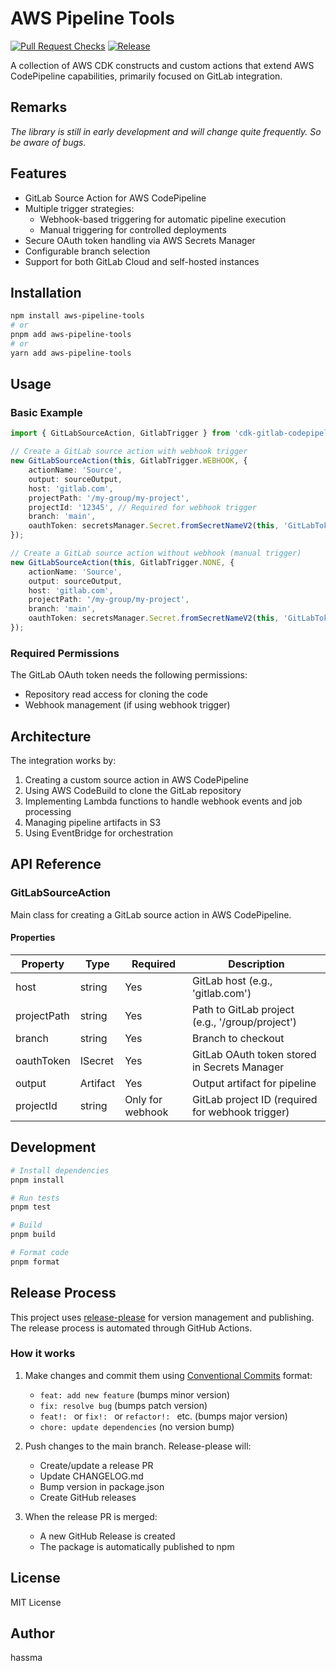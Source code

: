 # AWS Pipeline Tools

[![Pull Request Checks](https://github.com/hassma/cdk-gitlab-codepipeline/actions/workflows/pr.yml/badge.svg?branch=main)](https://github.com/hassma/cdk-gitlab-codepipeline/actions/workflows/pr.yml) [![Release](https://github.com/hassma/cdk-gitlab-codepipeline/actions/workflows/release.yml/badge.svg)](https://github.com/hassma/cdk-gitlab-codepipeline/actions/workflows/release.yml)

A collection of AWS CDK constructs and custom actions that extend AWS CodePipeline capabilities, primarily focused on GitLab integration.

## Remarks

*The library is still in early development and will change quite frequently. So be aware of bugs.*

## Features

- GitLab Source Action for AWS CodePipeline
- Multiple trigger strategies:
    - Webhook-based triggering for automatic pipeline execution
    - Manual triggering for controlled deployments
- Secure OAuth token handling via AWS Secrets Manager
- Configurable branch selection
- Support for both GitLab Cloud and self-hosted instances

## Installation

```bash
npm install aws-pipeline-tools
# or
pnpm add aws-pipeline-tools
# or
yarn add aws-pipeline-tools
```

## Usage

### Basic Example

```typescript
import { GitLabSourceAction, GitlabTrigger } from 'cdk-gitlab-codepipeline';

// Create a GitLab source action with webhook trigger
new GitLabSourceAction(this, GitlabTrigger.WEBHOOK, {
	actionName: 'Source',
	output: sourceOutput,
	host: 'gitlab.com',
	projectPath: '/my-group/my-project',
	projectId: '12345', // Required for webhook trigger
	branch: 'main',
	oauthToken: secretsManager.Secret.fromSecretNameV2(this, 'GitLabToken', 'gitlab-token'),
});

// Create a GitLab source action without webhook (manual trigger)
new GitLabSourceAction(this, GitlabTrigger.NONE, {
	actionName: 'Source',
	output: sourceOutput,
	host: 'gitlab.com',
	projectPath: '/my-group/my-project',
	branch: 'main',
	oauthToken: secretsManager.Secret.fromSecretNameV2(this, 'GitLabToken', 'gitlab-token'),
});
```

### Required Permissions

The GitLab OAuth token needs the following permissions:

- Repository read access for cloning the code
- Webhook management (if using webhook trigger)

## Architecture

The integration works by:

1. Creating a custom source action in AWS CodePipeline
2. Using AWS CodeBuild to clone the GitLab repository
3. Implementing Lambda functions to handle webhook events and job processing
4. Managing pipeline artifacts in S3
5. Using EventBridge for orchestration

## API Reference

### GitLabSourceAction

Main class for creating a GitLab source action in AWS CodePipeline.

#### Properties

| Property    | Type     | Required         | Description                                      |
| ----------- | -------- | ---------------- | ------------------------------------------------ |
| host        | string   | Yes              | GitLab host (e.g., 'gitlab.com')                 |
| projectPath | string   | Yes              | Path to GitLab project (e.g., '/group/project')  |
| branch      | string   | Yes              | Branch to checkout                               |
| oauthToken  | ISecret  | Yes              | GitLab OAuth token stored in Secrets Manager     |
| output      | Artifact | Yes              | Output artifact for pipeline                     |
| projectId   | string   | Only for webhook | GitLab project ID (required for webhook trigger) |

## Development

```bash
# Install dependencies
pnpm install

# Run tests
pnpm test

# Build
pnpm build

# Format code
pnpm format
```

## Release Process

This project uses [release-please](https://github.com/googleapis/release-please) for version management and publishing. The release process is automated through GitHub Actions.

### How it works

1. Make changes and commit them using [Conventional Commits](https://www.conventionalcommits.org/) format:

    - `feat: add new feature` (bumps minor version)
    - `fix: resolve bug` (bumps patch version)
    - `feat!: ` or `fix!: ` or `refactor!: ` etc. (bumps major version)
    - `chore: update dependencies` (no version bump)

2. Push changes to the main branch. Release-please will:

    - Create/update a release PR
    - Update CHANGELOG.md
    - Bump version in package.json
    - Create GitHub releases

3. When the release PR is merged:
    - A new GitHub Release is created
    - The package is automatically published to npm

## License

MIT License

## Author

hassma
